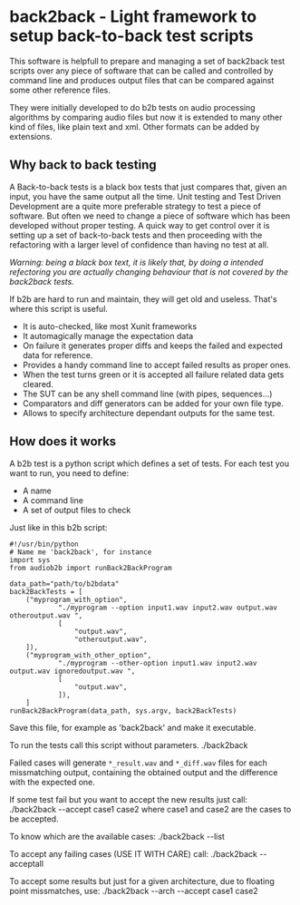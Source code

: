 back2back - Light framework to setup back-to-back test scripts
==============================================================

This software is helpfull to prepare and managing a set 
of back2back test scripts over any piece of software 
that can be called and controlled by command line and
produces output files that can be compared against
some other reference files.

They were initially developed to do b2b tests on audio
processing algorithms by comparing audio files but now 
it is extended to many other kind of files, like plain
text and xml. Other formats can be added by extensions.

Why back to back testing
------------------------

A Back-to-back tests is a black box tests that just compares
that, given an input, you have the same output all the time.
Unit testing and Test Driven Development are a quite more
preferable strategy to test a piece of software.
But often we need to change a piece of software which has
been developed without proper testing.
A quick way to get control over it is setting up a set of
back-to-back tests and then proceeding with the
refactoring with a larger level of confidence than having
no test at all.

*Warning: being a black box text, it is likely that,
by doing a intended refectoring you are actually
changing behaviour that is not covered by the
back2back tests.*

If b2b are hard to run and maintain, they will get old
and useless. That's where this script is useful.
* It is auto-checked, like most Xunit frameworks
* It automagically manage the expectation data
* On failure it generates proper diffs and keeps the
	failed and expected data for reference.
* Provides a handy command line to accept failed 
  results as proper ones.
* When the test turns green or it is accepted all 
  failure related data gets cleared.
* The SUT can be any shell command line (with pipes, sequences...)
* Comparators and diff generators can be added for your own file type.
* Allows to specify architecture dependant outputs for the same test.

How does it works
-----------------

A b2b test is a python script which defines a set of tests.
For each test you want to run, you need to define:
* A name
* A command line
* A set of output files to check

Just like in this b2b script:

	#!/usr/bin/python
	# Name me 'back2back', for instance
	import sys
	from audiob2b import runBack2BackProgram

	data_path="path/to/b2bdata"
	back2BackTests = [
		("myprogram_with_option",
				"./myprogram --option input1.wav input2.wav output.wav otheroutput.wav ",
				[
					"output.wav",
					"otheroutput.wav",
		]),
		("myprogram_with_other_option",
				"./myprogram --other-option input1.wav input2.wav output.wav ignoredoutput.wav ",
				[
					"output.wav",
				]),
		]
	runBack2BackProgram(data_path, sys.argv, back2BackTests)

Save this file, for example as 'back2back' and make it executable.

To run the tests call this script without parameters.
    ./back2back

Failed cases will generate `*_result.wav` and `*_diff.wav`
files for each missmatching output, containing the
obtained output and the difference with the expected one.

If some test fail but you want to accept the new results
just call:
    ./back2back --accept case1 case2
where case1 and case2 are the cases to be accepted.

To know which are the available cases:
    ./back2back --list

To accept any failing cases (USE IT WITH CARE) call:
    ./back2back --acceptall

To accept some results but just for a given architecture,
due to floating point missmatches, use:
    ./back2back --arch --accept case1 case2









